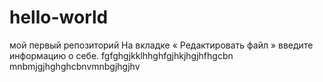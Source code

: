 # hello-world
мой первый репозиторий
На вкладке « Редактировать файл » введите информацию о себе.
fgfghgjkklhhghfgjhkjhgjhfhgcbn mnbmjgjhghghcbnvmnbgjhgjhv

